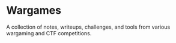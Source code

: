 # Wargames

A collection of notes, writeups, challenges, and tools from various wargaming and CTF competitions.
